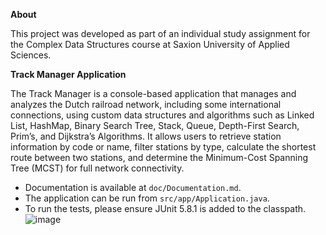 **About**

This project was developed as part of an individual study assignment for the Complex Data Structures course at Saxion University of Applied Sciences.

**Track Manager Application**

The Track Manager is a console-based application that manages and analyzes the Dutch railroad network, including some international connections, using custom data structures and algorithms such as Linked List, HashMap, Binary Search Tree, Stack, Queue, Depth-First Search, Prim’s, and Dijkstra’s Algorithms. It allows users to retrieve station information by code or name, filter stations by type, calculate the shortest route between two stations, and determine the Minimum-Cost Spanning Tree (MCST) for full network connectivity.



- Documentation is available at `doc/Documentation.md`. 
- The application can be run from `src/app/Application.java`.
- To run the tests, please ensure JUnit 5.8.1 is added to the classpath. ![image](https://github.com/user-attachments/assets/a3b18aa9-7aac-4ca5-a1d6-e4f99355b339)




